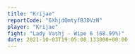 ```yaml
---
title: "Krijae"
reportCode: "6XhjdQmtyfBJDVzN"
player: "Krijae"
fight: "Lady Vashj - Wipe 6 (68.99%)"
date: 2021-10-03T19:05:08.133000+00:00
---
```

